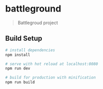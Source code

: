 # battleground

> Battlegroud project

## Build Setup

``` bash
# install dependencies
npm install

# serve with hot reload at localhost:8080
npm run dev

# build for production with minification
npm run build
```


